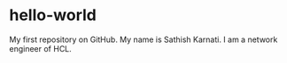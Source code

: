 # hello-world
My first repository on GitHub.
My name is Sathish Karnati. I am a network engineer of HCL. 
